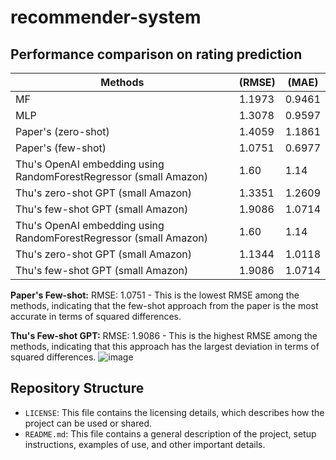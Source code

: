# recommender-system
## Performance comparison on rating prediction

| **Methods**            | **(RMSE)** | **(MAE)** |
|------------------------|-------------------|------------------|
| MF                     | 1.1973            | 0.9461           |
| MLP                    | 1.3078            | 0.9597           |
| Paper's (zero-shot)    | 1.4059            | 1.1861           |
| Paper's (few-shot)     | 1.0751            | 0.6977           |
| Thu's OpenAI embedding using RandomForestRegressor (small Amazon)  | 1.60              | 1.14             |
| Thu's zero-shot GPT (small Amazon)          | 1.3351            | 1.2609           |
| Thu's few-shot GPT (small Amazon)           | 1.9086            | 1.0714           |
| Thu's OpenAI embedding using RandomForestRegressor (small Amazon)  | 1.60              | 1.14             |
| Thu's zero-shot GPT (small Amazon)          | 1.1344            | 1.0118           |
| Thu's few-shot GPT (small Amazon)           | 1.9086            | 1.0714           |

**Paper's Few-shot:**
RMSE: 1.0751 - This is the lowest RMSE among the methods, indicating that the few-shot approach from the paper is the most accurate in terms of squared differences.

**Thu's Few-shot GPT:**
RMSE: 1.9086 - This is the highest RMSE among the methods, indicating that this approach has the largest deviation in terms of squared differences.
![image](https://github.com/tnathu-ai/recommender-system/assets/72063833/45f92fdc-32f4-425c-bcd4-dfdb331ca5f4)

## Repository Structure

- `LICENSE`: This file contains the licensing details, which describes how the project can be used or shared.
- `README.md`: This file contains a general description of the project, setup instructions, examples of use, and other important details.
